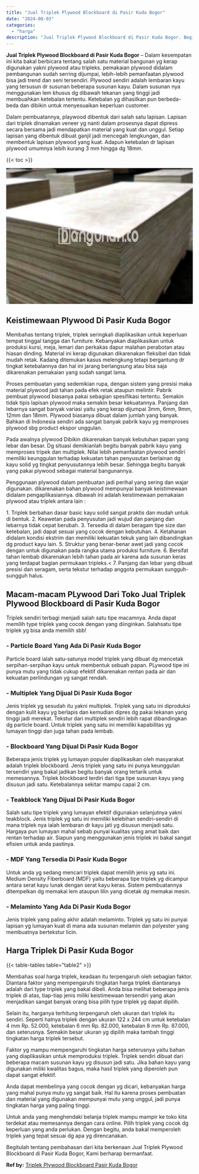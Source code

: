 ```yaml
---
title: "Jual Triplek Plywood Blockboard di Pasir Kuda Bogor"
date: "2024-08-03"
categories: 
  - "harga"
description: "Jual Triplek Plywood Blockboard di Pasir Kuda Bogor. Begitulah tentang pembahasan dari kita berkenaan Jual Triplek Plywood Blockboard di Pasir Kuda Bogor, Ka..."
---
```


**Jual Triplek Plywood Blockboard di Pasir Kuda Bogor** – Dalam kesempatan ini kita bakal berbicara tentang salah satu material bangunan yg kerap digunakan yakni plywood atau tripleks. pemakaian plywood didalam pembangunan sudah serring dijumpai, lebih-lebih pemanfaatan plywood bisa jadi trend dan seni tersendiri. Plywood sendiri adalah lembaran kayu yang tersusun dr susunan beberapa susunan kayu. Dalam susunan nya menggunakan lem khusus dg dibawah tekanan yang tinggi jadi membuahkan ketebalan tertentu. Ketebalan yg dihasilkan pun berbeda-beda dan dibikin untuk menyesuaikan keperluan customer.

Dalam pembuatannya, playwood dibentuk dari salah satu lapisan. Lapisan dari triplek dinamakan veneer yg nanti dalam prosesnya dapat dipress secara bersama jadi mendapatkan material yang kuat dan unggul. Setiap lapisan yang dibentuk dibuat ganjil jadi mencegah lengkungan, dan membentuk lapisan plywood yang kuat. Adapun ketebalan dr lapisan plywood umumnya lebih kurang 3 mm hingga dg 18mm.

{{< toc >}}

![Jual Triplek Plywood Blockboard di Pasir Kuda Bogor](/images/jual-triplek-murah-30.png)

## Keistimewaan Plywood Di Pasir Kuda Bogor

Membahas tentang triplek, triplek seringkali diaplikasikan untuk keperluan tempat tinggal tangga dan furniture. Kebanyakan diaplikasikan untuk produksi kursi, meja, lemari dan perkakas dapur malahan perabotan atau hiasan dinding. Material ini kerap digunakan dikarenakan fleksibel dan tidak mudah retak. Kadang ditemukan kasus melengkung tetapi bergantung dr tingkat ketebalannya dan hal ini jarang berlangsung atau bisa saja dikarenakan pemakaian yang sudah sangat lama.

Proses pembuatan yang sedemikian rupa, dengan sistem yang presisi maka material plywood jadi tahan pada efek retak ataupun melintir. Pabrik pembuat plywood biasanya pakai sebagian spesifikasi tertentu. Semakin tidak tipis lapisan plywood maka semakin besar kekuatannya. Panjang dan lebarnya sangat banyak variasi yaitu yang kerap dijumpai 3mm, 6mm, 9mm, 12mm dan 18mm. Plywood biasanya dibuat dalam jumlah yang banyak. Bahkan di Indonesia sendiri ada sangat banyak pabrik kayu yg memproses plywood sbg product ekspor unggulan.

Pada awalnya plywood Dibikin dikarenakan banyak kebutuhan papan yang lebar dan besar. Dg situasi demikianlah begitu banyak pabrik kayu yang memproses tripek dan multiplek. Nilai lebih pemanfaatan plywood sendiri memiliki keunggulan terhadap kekuatan tahan penyusutan berlainan dg kayu solid yg tingkat penyusutannya lebih besar. Sehingga begitu banyak yang pakai plywood sebagai material bangunannya.

Penggunaan plywood dalam pembuatan jadi perihal yang sering dan wajar digunakan. dikarenakan bahan plywood mempunyai banyak keistimewaan didalam pengaplikasiannya. dibawah ini adalah keistimewaan pemakaian plywood atau triplek antara lain :

1\. Triplek berbahan dasar basic kayu solid sangat praktis dan mudah untuk di bentuk. 2. Keawetan pada penyusutan jadi wujud dan panjang dan lebarnya tidak cepat berubah. 3. Tersedia di dalam beragam tipe size dan ketebalan, jadi dapat sesuai yang cocok dengan kebutuhan. 4. Ketahanan didalam kondisi ekstrim dan memiliki kekuatan tekuk yang lain dibandingkan dg product kayu lain. 5. Struktur yang benar-benar awet jadi yang cocok dengan untuk digunakan pada rangka utama produksi furniture. 6. Bersifat tahan lembab dikarenakan lebih tahan pada air karena ada susunan keras yang terdapat bagian permukaan tripleks.< 7. Panjang dan lebar yang dibuat presisi dan seragam, serta tekstur terhadap anggota permukaan sungguh-sungguh halus.

## Macam-macam PLywood Dari Toko Jual Triplek Plywood Blockboard di Pasir Kuda Bogor

Triplek sendiri terbagi menjadi salah satu tipe macamnya. Anda dapat memilih type triplek yang cocok dengan yang diinginkan. Salahsatu tipe triplek yg bisa anda memilih sbb!

### \- Particle Board Yang Ada Di Pasir Kuda Bogor

Particle board ialah satu-satunya model triplek yang dibuat dg mencetak serpihan-serpihan kayu untuk membentuk sebuah papan. PLywood tipe ini punya mutu yang tidak cukup efektif dikarenakan rentan pada air dan kekuatan perlindungan yg sangat rendah.

### \- Multiplek Yang Dijual Di Pasir Kuda Bogor

Jenis triplek yg sesudah itu yakni multiplek. Triplek yang satu ini diproduksi dengan kulit kayu yg berlapis dan kemudian dipres dg pakai tekanan yang tinggi jadi merekat. Tekstur dari multiplek sendiri lebih rapat dibandingkan dg particle board. Untuk triplek yang satu ini memiliki kapabilitas yg lumayan tinggi dan juga tahan pada lembab.

### \- Blockboard Yang Dijual Di Pasir Kuda Bogor

Beberapa jenis triplek yg lumayan populer diaplikasikan oleh masyarakat adalah triplek blockboard. Jenis triplek yang satu ini punya keunggulan tersendiri yang bakal jadikan begitu banyak orang tertarik untuk memesannya. Triplek blockboard terdiri dari tiga tipe susunan kayu yang disusun jadi satu. Ketebalannya sekitar mampu capai 2 cm.

### \- Teakblock Yang Dijual Di Pasir Kuda Bogor

Salah satu tipe triplek yang lumayan efektif digunakan selanjutnya yakni teakblock. Jenis triplek yg satu ini memiliki kelebihan sendiri-sendiri di mana triplek nya ialah lembaran dr kayu jati yg disusun menjadi satu. Hargaya pun lumayan mahal sebab punyai kualitas yang amat baik dan rentan terhadap air. Siapun yang menggunakan jenis triplek ini bakal sangat efisien untuk anda pastinya.

### \- MDF Yang Tersedia Di Pasir Kuda Bogor

Untuk anda yg sedang mencari triplek dapat memilih jenis yg satu ini. Medium Density Fiberboard (MDF) yaitu beberapa tipe triplek yg dicampur antara serat kayu lunak dengan serat kayu keras. Sistem pembuatannya ditempelkan dg memakai lem ataupun lilin yang dicetak dg memakai mesin.

### \- Melaminto Yang Ada Di Pasir Kuda Bogor

Jenis triplek yang paling akhir adalah melaminto. Triplek yg satu ini punyai lapisan yg lumayan kuat di mana ada susunan melamin dan polyester yang membuatnya bertekstur licin.

## Harga Triplek Di Pasir Kuda Bogor

{{< table-tables table="table2" >}}

Membahas soal harga triplek, keadaan itu terpengaruh oleh sebagian faktor. Diantara faktor yang mempengaruhi tingkatan harga triplek diantaranya adalah dari type triplek yang bakal dibeli. Anda bisa melihat beberapa jenis triplek di atas, tiap-tiap jenis miliki keistimewaan tersendiri yang akan menjadikan sangat banyak orang bisa pilih type triplek yg dapat dipilih.

Selain itu, harganya terhitung terpengaruh oleh ukuran dari triplek itu sendiri. Seperti halnya triplek dengan ukuran 122 x 244 cm untuk ketebalan 4 mm Rp. 52.000, ketebalan 6 mm Rp. 82.000, ketebalan 8 mm Rp. 87.000, dan seterusnya. Semakin besar ukuran yg dipilih maka tambah tinggi tingkatan harga triplek tersebut.

Faktor yg mampu mempengaruhi tingkatan harga seterusnya yaitu bahan yang diaplikasikan untuk memproduksi triplek. Triplek sendiri dibuat dari beberapa macam susunan kayu yg disusun jadi satu. Jika bahan kayu yang digunakan miliki kwalitas bagus, maka hasil triplek yang diperoleh pun dapat sangat efektif.

Anda dapat membelinya yang cocok dengan yg dicari, kebanyakan harga yang mahal punya mutu yg sangat baik. Hal itu karena proses pembuatan dan material yang digunakan mempunyai mutu yang unggul, jadi punya tingkatan harga yang paling tinggi.

Untuk anda yang menghendaki belanja triplek mampu mampir ke toko kita terdekat atau memesannya dengan cara online. Pilih triplek yang cocok dg keperluan yang anda perlukan. Dengan begitu, anda bakal memperoleh triplek yang tepat sesuai dg apa yg direncanakan.

Begitulah tentang pembahasan dari kita berkenaan Jual Triplek Plywood Blockboard di Pasir Kuda Bogor, Kami berharap bermanfaat.

**Ref by:** [Triplek Plywood Blockboard Pasir Kuda Bogor](https://id.wikipedia.org/wiki/Triplek)
